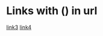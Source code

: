 # Links with () in url

[link3](https://en.wikipedia.org/wiki/Day_One_\(1989_film%29)
[link4](https://en.wikipedia.org/wiki/Game_of_Thrones_\(season_7%29)